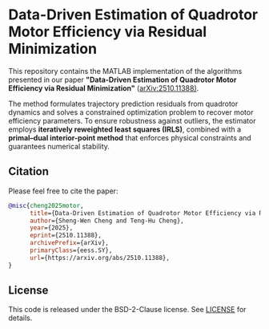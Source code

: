 # Data-Driven Estimation of Quadrotor Motor Efficiency via Residual Minimization

This repository contains the MATLAB implementation of the algorithms presented in our paper **"Data-Driven Estimation of Quadrotor Motor Efficiency via Residual Minimization"** ([arXiv:2510.11388)](https://arxiv.org/abs/2510.11388).


The method formulates trajectory prediction residuals from quadrotor dynamics and solves a constrained optimization problem to recover motor efficiency parameters. To ensure robustness against outliers, the estimator employs **iteratively reweighted least squares (IRLS)**, combined with a **primal–dual interior-point method** that enforces physical constraints and guarantees numerical stability.  

## Citation

Please feel free to cite the paper:

```bibtex
@misc{cheng2025motor,
      title={Data-Driven Estimation of Quadrotor Motor Efficiency via Residual Minimization}, 
      author={Sheng-Wen Cheng and Teng-Hu Cheng},
      year={2025},
      eprint={2510.11388},
      archivePrefix={arXiv},
      primaryClass={eess.SY},
      url={https://arxiv.org/abs/2510.11388}, 
}
```

## License
This code is released under the BSD-2-Clause license. See [LICENSE](LICENSE) for details.
